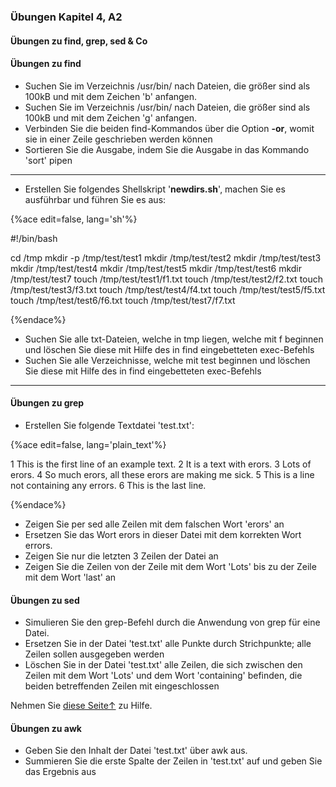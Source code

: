 ### Übungen Kapitel 4, A2

#### Übungen zu find, grep, sed & Co

#### Übungen zu find

* Suchen Sie im Verzeichnis /usr/bin/ nach Dateien, die größer sind als 100kB und mit dem Zeichen 'b' anfangen.
* Suchen Sie im Verzeichnis /usr/bin/ nach Dateien, die größer sind als 100kB und mit dem Zeichen 'g' anfangen.
* Verbinden Sie die beiden find-Kommandos über die Option **-or**, womit sie in einer Zeile geschrieben werden können
* Sortieren Sie die Ausgabe, indem Sie die Ausgabe in das Kommando 'sort' pipen

<hr />

* Erstellen Sie folgendes Shellskript '**newdirs.sh**', machen Sie es ausführbar und führen Sie es aus:

{%ace edit=false, lang='sh'%}

#!/bin/bash

cd /tmp
mkdir -p /tmp/test/test1
mkdir /tmp/test/test2
mkdir /tmp/test/test3
mkdir /tmp/test/test4
mkdir /tmp/test/test5
mkdir /tmp/test/test6
mkdir /tmp/test/test7
touch /tmp/test/test1/f1.txt
touch /tmp/test/test2/f2.txt
touch /tmp/test/test3/f3.txt
touch /tmp/test/test4/f4.txt
touch /tmp/test/test5/f5.txt
touch /tmp/test/test6/f6.txt
touch /tmp/test/test7/f7.txt

{%endace%}

* Suchen Sie alle txt-Dateien, welche in tmp liegen, welche mit f beginnen und löschen Sie diese mit Hilfe des in find eingebetteten exec-Befehls
* Suchen Sie alle Verzeichnisse, welche mit test beginnen und löschen Sie diese mit Hilfe des in find eingebetteten exec-Befehls

<hr />

#### Übungen zu grep

* Erstellen Sie folgende Textdatei 'test.txt':

{%ace edit=false, lang='plain_text'%}

1  This is the first line of an example text.
2  It is a text with erors.
3  Lots of erors.
4  So much erors, all these erors are making me sick.
5  This is a line not containing any errors.
6  This is the last line.

{%endace%}

* Zeigen Sie per sed alle Zeilen mit dem falschen Wort 'erors' an
* Ersetzen Sie das Wort erors in dieser Datei mit dem korrekten Wort errors. 
* Zeigen Sie nur die letzten 3 Zeilen der Datei an
* Zeigen Sie die Zeilen von der Zeile mit dem Wort 'Lots' bis zu der Zeile mit dem Wort 'last' an

#### Übungen zu sed

* Simulieren Sie den grep-Befehl durch die Anwendung von grep für eine Datei.
* Ersetzen Sie in der Datei 'test.txt' alle Punkte durch Strichpunkte; alle Zeilen sollen ausgegeben werden
* Löschen Sie in der Datei 'test.txt' alle Zeilen, die sich zwischen den Zeilen mit dem Wort 'Lots' und dem Wort 'containing' befinden, die beiden betreffenden Zeilen mit eingeschlossen

Nehmen Sie [diese Seite&uarr;](http://www.grymoire.com/Unix/Sed.html) zu Hilfe.

#### Übungen zu awk

* Geben Sie den Inhalt der Datei 'test.txt' über awk aus.
* Summieren Sie die erste Spalte der Zeilen in 'test.txt' auf und geben Sie das Ergebnis aus


